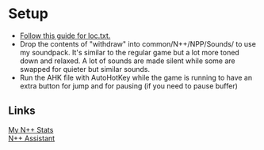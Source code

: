 # Setup
* [Follow this guide for loc.txt.](https://steamcommunity.com/sharedfiles/filedetails/?id=3266759653)
* Drop the contents of "withdraw" into common/N++/NPP/Sounds/ to use my soundpack. It's similar to the regular game but a lot more toned down and relaxed. A lot of sounds are made silent while some are swapped for quieter but similar sounds.
* Run the AHK file with AutoHotKey while the game is running to have an extra button for jump and for pausing (if you need to pause buffer)

## Links

[My N++ Stats](https://docs.google.com/spreadsheets/d/1Ct0iyqf-jV19l8dt7e2mN-OtqihQ-Avn4nC6WA6cOUw/edit?usp=sharing)\
[N++ Assistant](https://github.com/psenough/NPlusPlusAssistant/)
